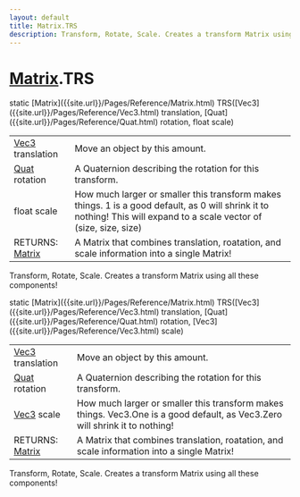 ```yaml
---
layout: default
title: Matrix.TRS
description: Transform, Rotate, Scale. Creates a transform Matrix using all these components!
---
```

# [Matrix]({{site.url}}/Pages/Reference/Matrix.html).TRS

<div class='signature' markdown='1'>
static [Matrix]({{site.url}}/Pages/Reference/Matrix.html) TRS([Vec3]({{site.url}}/Pages/Reference/Vec3.html) translation, [Quat]({{site.url}}/Pages/Reference/Quat.html) rotation, float scale)
</div>

|  |  |
|--|--|
|[Vec3]({{site.url}}/Pages/Reference/Vec3.html) translation|Move an object by this amount.|
|[Quat]({{site.url}}/Pages/Reference/Quat.html) rotation|A Quaternion describing the rotation for this transform.|
|float scale|How much larger or smaller this transform makes things. 1 is a good             default, as 0 will shrink it to nothing! This will expand to a scale vector of (size, size, size)|
|RETURNS: [Matrix]({{site.url}}/Pages/Reference/Matrix.html)|A Matrix that combines translation, roatation, and scale information into a single Matrix!|

Transform, Rotate, Scale. Creates a transform Matrix using all these components!
<div class='signature' markdown='1'>
static [Matrix]({{site.url}}/Pages/Reference/Matrix.html) TRS([Vec3]({{site.url}}/Pages/Reference/Vec3.html) translation, [Quat]({{site.url}}/Pages/Reference/Quat.html) rotation, [Vec3]({{site.url}}/Pages/Reference/Vec3.html) scale)
</div>

|  |  |
|--|--|
|[Vec3]({{site.url}}/Pages/Reference/Vec3.html) translation|Move an object by this amount.|
|[Quat]({{site.url}}/Pages/Reference/Quat.html) rotation|A Quaternion describing the rotation for this transform.|
|[Vec3]({{site.url}}/Pages/Reference/Vec3.html) scale|How much larger or smaller this transform makes things. Vec3.One is a good             default, as Vec3.Zero will shrink it to nothing!|
|RETURNS: [Matrix]({{site.url}}/Pages/Reference/Matrix.html)|A Matrix that combines translation, roatation, and scale information into a single Matrix!|

Transform, Rotate, Scale. Creates a transform Matrix using all these components!



